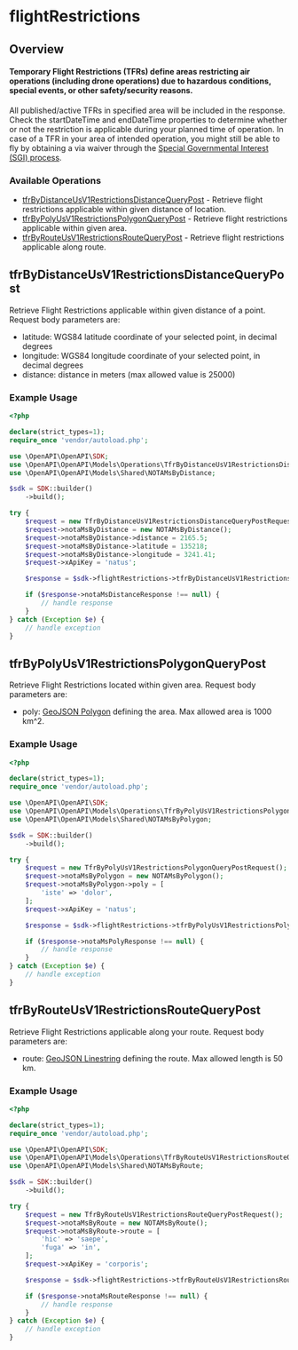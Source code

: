 # flightRestrictions

## Overview

#### Temporary Flight Restrictions (TFRs) define areas restricting air operations (including drone operations) due to hazardous conditions, special events, or other safety/security reasons.
All published/active TFRs in specified area will be included in the response. Check the startDateTime and endDateTime properties to determine whether or not the restriction is applicable during your planned time of operation. In case of a TFR in your area of intended operation, you might still be able to fly by obtaining a via waiver through the [Special Governmental Interest (SGI) process](https://www.faa.gov/uas/advanced_operations/emergency_situations).

### Available Operations

* [tfrByDistanceUsV1RestrictionsDistanceQueryPost](#tfrbydistanceusv1restrictionsdistancequerypost) - Retrieve flight restrictions applicable within given distance of location.
* [tfrByPolyUsV1RestrictionsPolygonQueryPost](#tfrbypolyusv1restrictionspolygonquerypost) - Retrieve flight restrictions applicable within given area.
* [tfrByRouteUsV1RestrictionsRouteQueryPost](#tfrbyrouteusv1restrictionsroutequerypost) - Retrieve flight restrictions applicable along route.

## tfrByDistanceUsV1RestrictionsDistanceQueryPost

Retrieve Flight Restrictions applicable within given distance of a point. Request body parameters are:
* latitude:  WGS84 latitude coordinate of your selected point, in decimal degrees
* longitude:  WGS84 longitude coordinate of your selected point, in decimal degrees
* distance:  distance in meters (max allowed value is 25000)

### Example Usage

```php
<?php

declare(strict_types=1);
require_once 'vendor/autoload.php';

use \OpenAPI\OpenAPI\SDK;
use \OpenAPI\OpenAPI\Models\Operations\TfrByDistanceUsV1RestrictionsDistanceQueryPostRequest;
use \OpenAPI\OpenAPI\Models\Shared\NOTAMsByDistance;

$sdk = SDK::builder()
    ->build();

try {
    $request = new TfrByDistanceUsV1RestrictionsDistanceQueryPostRequest();
    $request->notaMsByDistance = new NOTAMsByDistance();
    $request->notaMsByDistance->distance = 2165.5;
    $request->notaMsByDistance->latitude = 135218;
    $request->notaMsByDistance->longitude = 3241.41;
    $request->xApiKey = 'natus';

    $response = $sdk->flightRestrictions->tfrByDistanceUsV1RestrictionsDistanceQueryPost($request);

    if ($response->notaMsDistanceResponse !== null) {
        // handle response
    }
} catch (Exception $e) {
    // handle exception
}
```

## tfrByPolyUsV1RestrictionsPolygonQueryPost

Retrieve Flight Restrictions located within given area. Request body parameters are:
* poly:  [GeoJSON Polygon](https://www.rfc-editor.org/rfc/rfc7946.html#appendix-A) defining the area. Max allowed area is 1000 km^2.

### Example Usage

```php
<?php

declare(strict_types=1);
require_once 'vendor/autoload.php';

use \OpenAPI\OpenAPI\SDK;
use \OpenAPI\OpenAPI\Models\Operations\TfrByPolyUsV1RestrictionsPolygonQueryPostRequest;
use \OpenAPI\OpenAPI\Models\Shared\NOTAMsByPolygon;

$sdk = SDK::builder()
    ->build();

try {
    $request = new TfrByPolyUsV1RestrictionsPolygonQueryPostRequest();
    $request->notaMsByPolygon = new NOTAMsByPolygon();
    $request->notaMsByPolygon->poly = [
        'iste' => 'dolor',
    ];
    $request->xApiKey = 'natus';

    $response = $sdk->flightRestrictions->tfrByPolyUsV1RestrictionsPolygonQueryPost($request);

    if ($response->notaMsPolyResponse !== null) {
        // handle response
    }
} catch (Exception $e) {
    // handle exception
}
```

## tfrByRouteUsV1RestrictionsRouteQueryPost

Retrieve Flight Restrictions applicable along your route. Request body parameters are:
* route:  [GeoJSON Linestring](https://www.rfc-editor.org/rfc/rfc7946.html#appendix-A) defining the route. Max allowed length is 50 km.

### Example Usage

```php
<?php

declare(strict_types=1);
require_once 'vendor/autoload.php';

use \OpenAPI\OpenAPI\SDK;
use \OpenAPI\OpenAPI\Models\Operations\TfrByRouteUsV1RestrictionsRouteQueryPostRequest;
use \OpenAPI\OpenAPI\Models\Shared\NOTAMsByRoute;

$sdk = SDK::builder()
    ->build();

try {
    $request = new TfrByRouteUsV1RestrictionsRouteQueryPostRequest();
    $request->notaMsByRoute = new NOTAMsByRoute();
    $request->notaMsByRoute->route = [
        'hic' => 'saepe',
        'fuga' => 'in',
    ];
    $request->xApiKey = 'corporis';

    $response = $sdk->flightRestrictions->tfrByRouteUsV1RestrictionsRouteQueryPost($request);

    if ($response->notaMsRouteResponse !== null) {
        // handle response
    }
} catch (Exception $e) {
    // handle exception
}
```
